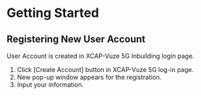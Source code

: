 # Getting Started


## Registering New User Account
User Account is created in XCAP-Vuze 5G Inbuilding login page.

1.	Click [Create Account] button in XCAP-Vuze 5G log-in page.
2.	New pop-up window appears for the registration.
3.	Input your information.
